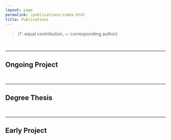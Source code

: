 ```yaml
---
layout: page
permalink: /publications/index.html
title: Publications
---
```


> (†: equal contribution, ~: corresponding author)
<!--
##  Paper

- [题目](doi)<br>**Xiaowei Pang**†, ~<br>期刊<br>时间.<br>

-->
  <br>


---

## Ongoing Project


<br>

---

## Degree Thesis
<!--
- [题目](链接)<br>**Xiaowei Pang** (Advisor: ). 
-->

  <br>

---

## Early Project


  <br>
